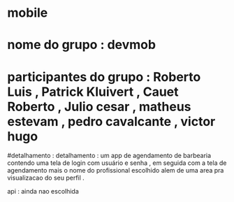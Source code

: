 # mobile

# nome do grupo : devmob

# participantes do grupo : Roberto Luis , Patrick Kluivert , Cauet Roberto ,  Julio cesar , matheus estevam , pedro cavalcante , victor hugo 

#detalhamento : detalhamento : um app de agendamento de barbearia contendo uma tela de login com usuário e senha , em seguida com a tela de agendamento mais o nome do profissional escolhido alem de uma area pra visualizacao do seu perfil . 

api : ainda nao escolhida
